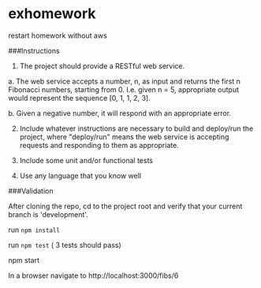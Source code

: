 # exhomework
restart homework without aws


###Instructions
1. The project should provide a RESTful web service.

  a. The web service accepts a number, n, as input and returns the first n Fibonacci numbers, starting from 0. I.e. given n  = 5, appropriate output would represent the sequence [0, 1, 1, 2, 3].

  b. Given a negative number, it will respond with an appropriate error.

2. Include whatever instructions are necessary to build and deploy/run the project, where "deploy/run" means the web service is accepting requests and responding to them as appropriate.

3. Include some unit and/or functional tests

4. Use any language that you know well


###Validation

After cloning the repo, cd to the project root and verify that your current branch is 'development'.

run `npm install`

run `npm test` ( 3 tests should pass)

npm start

In a browser navigate to http://localhost:3000/fibs/6

